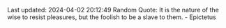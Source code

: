 Last updated: 2024-04-02 20:12:49
Random Quote: It is the nature of the wise to resist pleasures, but the foolish to be a slave to them. - Epictetus